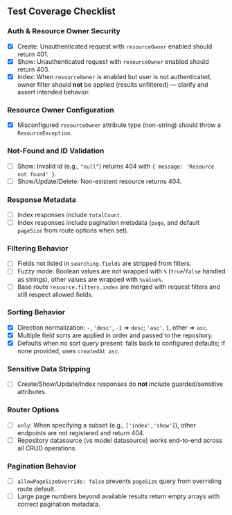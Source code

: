 ## Test Coverage Checklist

### Auth & Resource Owner Security
- [x] Create: Unauthenticated request with `resourceOwner` enabled should return 401.
- [x] Show: Unauthenticated request with `resourceOwner` enabled should return 403.
- [x] Index: When `resourceOwner` is enabled but user is not authenticated, owner filter should **not** be applied (results unfiltered) — clarify and assert intended behavior.

### Resource Owner Configuration
- [x] Misconfigured `resourceOwner` attribute type (non-string) should throw a `ResourceException`.

### Not-Found and ID Validation
- [ ] Show: Invalid id (e.g., `"null"`) returns 404 with `{ message: 'Resource not found' }`.
- [ ] Show/Update/Delete: Non-existent resource returns 404.

### Response Metadata
- [ ] Index responses include `totalCount`.
- [ ] Index responses include pagination metadata (`page`, and default `pageSize` from route options when set).

### Filtering Behavior
- [ ] Fields not listed in `searching.fields` are stripped from filters.
- [ ] Fuzzy mode: Boolean values are not wrapped with `%` (`true`/`false` handled as strings), other values are wrapped with `%value%`.
- [ ] Base route `resource.filters.index` are merged with request filters and still respect allowed fields.

### Sorting Behavior
- [x] Direction normalization: `-`, `'desc'`, `-1` => `desc`; `'asc'`, `1`, other => `asc`.
- [x] Multiple field sorts are applied in order and passed to the repository.
- [x] Defaults when no sort query present: falls back to configured defaults; if none provided, uses `createdAt asc`.

### Sensitive Data Stripping
- [ ] Create/Show/Update/Index responses do **not** include guarded/sensitive attributes.

### Router Options
- [ ] `only`: When specifying a subset (e.g., `['index','show']`), other endpoints are not registered and return 404.
- [ ] Repository datasource (vs model datasource) works end-to-end across all CRUD operations.

### Pagination Behavior
- [ ] `allowPageSizeOverride: false` prevents `pageSize` query from overriding route default.
- [ ] Large page numbers beyond available results return empty arrays with correct pagination metadata.